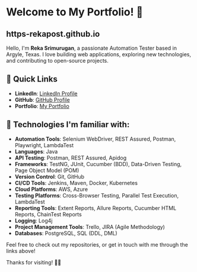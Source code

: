 # Welcome to My Portfolio! 👋
## https-rekapost.github.io

Hello, I'm **Reka Srimurugan**, a passionate Automation Tester based in Argyle, Texas. I love building web applications, exploring new technologies, and contributing to open-source projects.

## 📌 Quick Links
- **LinkedIn**: [LinkedIn Profile](https://www.linkedin.com/in/reka-srimurugan-040296252/)
- **GitHub**: [GitHub Profile](https://github.com/Rekapost)
- **Portfolio**: [My Portfolio](https://rekapost.github.io/https-rekapost.github.io/)


## 🔧 Technologies I'm familiar with:
-	**Automation Tools**: Selenium WebDriver, REST Assured, Postman, Playwright, LambdaTest
-	**Languages**: Java
-	**API Testing**: Postman, REST Assured, Apidog
-	**Frameworks**: TestNG, JUnit, Cucumber (BDD), Data-Driven Testing, Page Object Model (POM)
-	**Version Control**: Git, GitHub
-	**CI/CD Tools**: Jenkins, Maven, Docker, Kubernetes
-	**Cloud Platforms**: AWS, Azure
-	**Testing Platforms**: Cross-Browser Testing, Parallel Test Execution, LambdaTest
-	**Reporting Tools**: Extent Reports, Allure Reports, Cucumber HTML Reports, ChainTest Reports
-	**Logging**: Log4j
-	**Project Management Tools**: Trello, JIRA (Agile Methodology)
-	**Databases**: PostgreSQL, SQL (DDL, DML)

Feel free to check out my repositories, or get in touch with me through the links above!

Thanks for visiting! 👨‍💻
